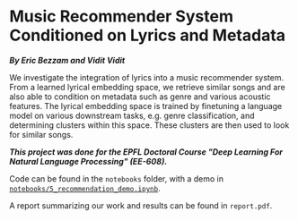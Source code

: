 # Music Recommender System Conditioned on Lyrics and Metadata

***By Eric Bezzam and Vidit Vidit***

We investigate the integration of lyrics into a 
music recommender system. From a learned
lyrical embedding space, we retrieve similar songs and are also able to condition on
metadata such as genre and various acoustic features. The lyrical embedding space is
trained by finetuning a language model on
various downstream tasks, e.g. genre classification, and determining clusters within this
space. These clusters are then used to look for
similar songs.

***This project was done for the EPFL Doctoral Course "Deep Learning For Natural
Language Processing" (EE-608).***

Code can be found in the `notebooks` folder, with a demo in 
[`notebooks/5_recommendation_demo.ipynb`](https://github.com/ebezzam/lyrics-mir/blob/main/notebooks/5_recommendation_demo.ipynb).

A report summarizing our work and results can be found in `report.pdf`.
